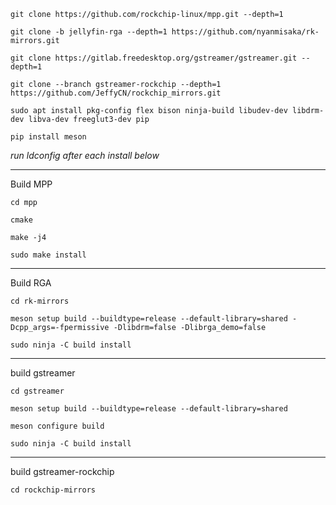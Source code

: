 `git clone https://github.com/rockchip-linux/mpp.git --depth=1`

`git clone -b jellyfin-rga --depth=1 https://github.com/nyanmisaka/rk-mirrors.git`

`git clone https://gitlab.freedesktop.org/gstreamer/gstreamer.git --depth=1`

`git clone --branch gstreamer-rockchip --depth=1 https://github.com/JeffyCN/rockchip_mirrors.git`

`sudo apt install pkg-config flex bison ninja-build libudev-dev libdrm-dev libva-dev freeglut3-dev pip`

`pip install meson`



*run ldconfig after each install below*

***

Build MPP

`cd mpp`

`cmake`

`make -j4`

`sudo make install`

***

Build RGA

`cd rk-mirrors`

`meson setup build --buildtype=release --default-library=shared -Dcpp_args=-fpermissive -Dlibdrm=false -Dlibrga_demo=false`

`sudo ninja -C build install`

***

build gstreamer

`cd gstreamer`

`meson setup build --buildtype=release --default-library=shared`

`meson configure build`

`sudo ninja -C build install`

***

build gstreamer-rockchip

`cd rockchip-mirrors`

